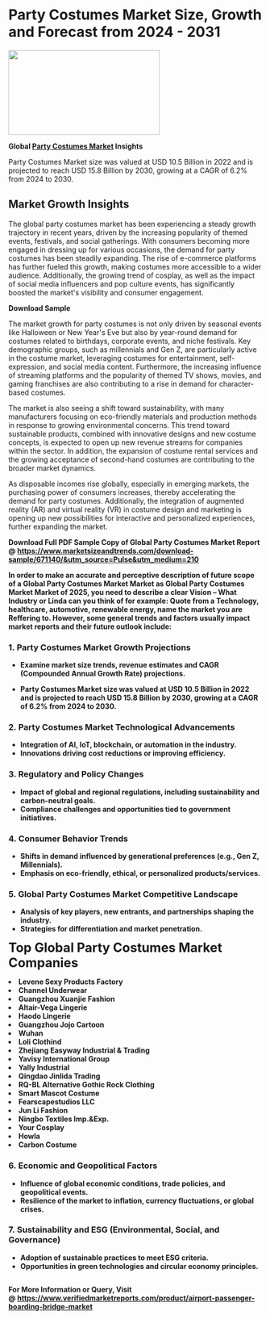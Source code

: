 <H1>Party Costumes Market Size, Growth and Forecast from 2024 - 2031</H1><img class="aligncenter size-medium wp-image-584254" src="https://thirdeyenews.in/wp-content/uploads/2024/09/Global-Market-Research-300x168.jpeg" alt="" width="300" height="168" /><p><strong>Global&nbsp;<a href="https://www.marketsizeandtrends.com/download-sample/671140/&amp;utm_source=Pulse&amp;utm_medium=210">Party Costumes Market</a> Insights</strong></p><p>Party Costumes Market size was valued at USD 10.5 Billion in 2022 and is projected to reach USD 15.8 Billion by 2030, growing at a CAGR of 6.2% from 2024 to 2030.</p><p><h2>Market Growth Insights</h2> <p>The global party costumes market has been experiencing a steady growth trajectory in recent years, driven by the increasing popularity of themed events, festivals, and social gatherings. With consumers becoming more engaged in dressing up for various occasions, the demand for party costumes has been steadily expanding. The rise of e-commerce platforms has further fueled this growth, making costumes more accessible to a wider audience. Additionally, the growing trend of cosplay, as well as the impact of social media influencers and pop culture events, has significantly boosted the market's visibility and consumer engagement.</p> <p><strong>Download Sample</strong></p> <p>The market growth for party costumes is not only driven by seasonal events like Halloween or New Year's Eve but also by year-round demand for costumes related to birthdays, corporate events, and niche festivals. Key demographic groups, such as millennials and Gen Z, are particularly active in the costume market, leveraging costumes for entertainment, self-expression, and social media content. Furthermore, the increasing influence of streaming platforms and the popularity of themed TV shows, movies, and gaming franchises are also contributing to a rise in demand for character-based costumes.</p> <p>The market is also seeing a shift toward sustainability, with many manufacturers focusing on eco-friendly materials and production methods in response to growing environmental concerns. This trend toward sustainable products, combined with innovative designs and new costume concepts, is expected to open up new revenue streams for companies within the sector. In addition, the expansion of costume rental services and the growing acceptance of second-hand costumes are contributing to the broader market dynamics.</p> <p>As disposable incomes rise globally, especially in emerging markets, the purchasing power of consumers increases, thereby accelerating the demand for party costumes. Additionally, the integration of augmented reality (AR) and virtual reality (VR) in costume design and marketing is opening up new possibilities for interactive and personalized experiences, further expanding the market.</p> <p><strong></p><p><span class=""><strong>Download Full PDF Sample Copy of Global Party Costumes Market Report</strong> @ <a href="https://www.marketsizeandtrends.com/download-sample/671140/&amp;utm_source=Pulse&amp;utm_medium=210" target="_blank">https://www.marketsizeandtrends.com/download-sample/671140/&amp;utm_source=Pulse&amp;utm_medium=210</a></span></p><p>In order to make an accurate and perceptive description of future scope of a Global&nbsp;Party Costumes Market Market as Global&nbsp;Party Costumes Market Market of 2025, you need to describe a clear Vision &ndash; What Industry or Linda can you think of for example: Quote from a Technology, healthcare, automotive, renewable energy, name the market you are Reffering to. However, some general trends and factors usually impact market reports and their future outlook include:</p><h3>1.&nbsp;<strong>Party Costumes Market Growth Projections</strong></h3><ul><li>Examine market size trends, revenue estimates and CAGR (Compounded Annual Growth Rate) projections.</li><li><p>Party Costumes Market size was valued at USD 10.5 Billion in 2022 and is projected to reach USD 15.8 Billion by 2030, growing at a CAGR of 6.2% from 2024 to 2030.</p></li></ul><h3>2.&nbsp;<strong>Party Costumes Market Technological Advancements</strong></h3><ul><li>Integration of AI, IoT, blockchain, or automation in the industry.</li><li>Innovations driving cost reductions or improving efficiency.</li></ul><h3>3.&nbsp;<strong>Regulatory and Policy Changes</strong></h3><ul><li>Impact of global and regional regulations, including sustainability and carbon-neutral goals.</li><li>Compliance challenges and opportunities tied to government initiatives.</li></ul><h3>4.&nbsp;<strong>Consumer Behavior Trends</strong></h3><ul><li>Shifts in demand influenced by generational preferences (e.g., Gen Z, Millennials).</li><li>Emphasis on eco-friendly, ethical, or personalized products/services.</li></ul><h3>5.&nbsp;<strong>Global Party Costumes Market Competitive Landscape</strong></h3><ul><li>Analysis of key players, new entrants, and partnerships shaping the industry.</li><li>Strategies for differentiation and market penetration.</li></ul><p data-pm-slice="1 1 []"><span style="color: inherit; font-family: inherit; font-size: 25px;">Top Global Party Costumes Market Companies</span></p><div class="" data-test-id=""><p><li>Levene Sexy Products Factory</li><li> Channel Underwear</li><li> Guangzhou Xuanjie Fashion</li><li> Altair-Vega Lingerie</li><li> Haodo Lingerie</li><li> Guangzhou Jojo Cartoon</li><li> Wuhan</li><li>Loli Clothind</li><li> Zhejiang Easyway Industrial & Trading</li><li> Yavisy International Group</li><li> Yally Industrial</li><li> Qingdao Jinlida Trading</li><li> RQ-BL Alternative Gothic Rock Clothing</li><li> Smart Mascot Costume</li><li> Fearscapestudios LLC</li><li> Jun Li Fashion</li><li> Ningbo Textiles Imp.&Exp.</li><li> Your Cosplay</li><li> Howla</li><li> Carbon Costume</li></p></div><h3>6.&nbsp;<strong>Economic and Geopolitical Factors</strong></h3><ul><li>Influence of global economic conditions, trade policies, and geopolitical events.</li><li>Resilience of the market to inflation, currency fluctuations, or global crises.</li></ul><h3>7.&nbsp;<strong>Sustainability and ESG (Environmental, Social, and Governance)</strong></h3><ul><li>Adoption of sustainable practices to meet ESG criteria.</li><li>Opportunities in green technologies and circular economy principles.</li></ul><h2><strong style="font-size: 14px;">For More Information or Query, Visit @&nbsp;</strong><a style="background-color: #ffffff; font-size: 14px;" href="https://www.marketsizeandtrends.com/report/party-costumes-market/" target="_blank">https://www.verifiedmarketreports.com/product/airport-passenger-boarding-bridge-market</a></h2>
